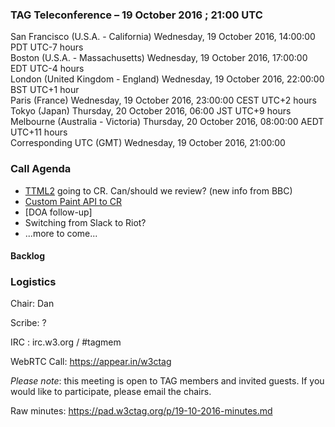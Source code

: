 ### TAG Teleconference – 19 October 2016 ; 21:00 UTC

San Francisco (U.S.A. - California)	Wednesday, 19 October 2016, 14:00:00	PDT	UTC-7 hours  
Boston (U.S.A. - Massachusetts)	Wednesday, 19 October 2016, 17:00:00	EDT	UTC-4 hours  
London (United Kingdom - England)	Wednesday, 19 October 2016, 22:00:00	BST	UTC+1 hour  
Paris (France)	Wednesday, 19 October 2016, 23:00:00	CEST	UTC+2 hours  
Tokyo (Japan)	Thursday, 20 October 2016, 06:00	JST	UTC+9 hours  
Melbourne (Australia - Victoria)	Thursday, 20 October 2016, 08:00:00	AEDT	UTC+11 hours  
Corresponding UTC (GMT)	Wednesday, 19 October 2016, 21:00:00	 

### Call Agenda

* [TTML2](https://github.com/w3ctag/spec-reviews/issues/138) going to CR. Can/should we review? (new info from BBC)
* [Custom Paint API to CR](https://github.com/w3ctag/spec-reviews/issues/140)
* [DOA follow-up]
* Switching from Slack to Riot?
* ...more to come...

#### Backlog

### Logistics

Chair: Dan

Scribe: ?

IRC : irc.w3.org / #tagmem

WebRTC Call: https://appear.in/w3ctag

*Please note*: this meeting is open to TAG members and invited guests. If you would like to participate, please email the chairs.

Raw minutes: https://pad.w3ctag.org/p/19-10-2016-minutes.md
